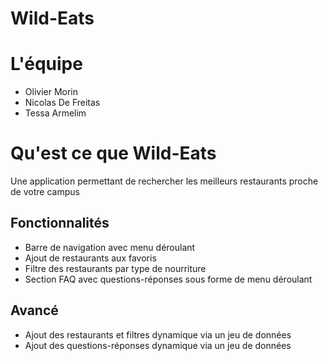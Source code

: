 # **Wild-Eats**

# L'équipe
- Olivier Morin
- Nicolas De Freitas
- Tessa Armelim

# Qu'est ce que Wild-Eats
Une application permettant de rechercher les meilleurs restaurants proche de votre campus

## Fonctionnalités
- Barre de navigation avec menu déroulant
- Ajout de restaurants aux favoris
- Filtre des restaurants par type de nourriture
- Section FAQ avec questions-réponses sous forme de menu déroulant

## Avancé
- Ajout des restaurants et filtres dynamique via un jeu de données
- Ajout des questions-réponses dynamique via un jeu de données
